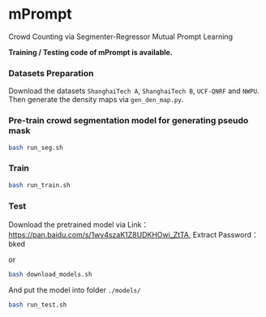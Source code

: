 # mPrompt

Crowd Counting via Segmenter-Regressor Mutual Prompt Learning

**Training / Testing code of mPrompt is available.**

### Datasets Preparation
Download the datasets `ShanghaiTech A`, `ShanghaiTech B`, `UCF-QNRF` and `NWPU`. 
Then generate the density maps via `gen_den_map.py`.

### Pre-train crowd segmentation model for generating pseudo mask

```bash
bash run_seg.sh
```

### Train

```bash
bash run_train.sh
```

### Test
Download the pretrained model via Link：https://pan.baidu.com/s/1wv4szaK1Z8UDKHOwi_ZtTA, Extract Password：bked

or

```bash
bash download_models.sh
```

And put the model into folder `./models/`

```bash
bash run_test.sh
```
